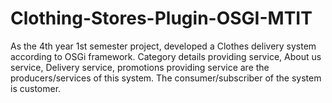 # Clothing-Stores-Plugin-OSGI-MTIT

As the 4th year 1st semester project, developed a Clothes delivery system according to OSGi framework. Category details providing service, About us service, Delivery service, promotions providing service are the producers/services of this system. The consumer/subscriber of the system is customer.
